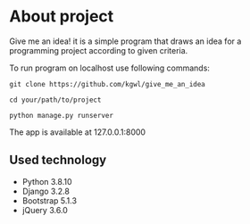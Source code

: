 # About project

Give me an idea! it is a simple program that draws an idea for a programming project according to given criteria. 

To run program on localhost use following commands:

`git clone https://github.com/kgwl/give_me_an_idea`

`cd your/path/to/project`

`python manage.py runserver`

The app is available at 127.0.0.1:8000 

## Used technology
- Python 3.8.10
- Django 3.2.8
- Bootstrap 5.1.3
- jQuery 3.6.0
